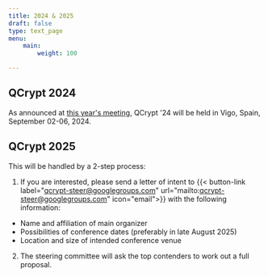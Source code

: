 ```yaml
---
title: 2024 & 2025
draft: false
type: text_page
menu:
    main:
        weight: 100

---
```


## QCrypt 2024

As announced at [this year's meeting](/sessions/business/), QCrypt '24 will be held in Vigo, Spain, September 02-06, 2024.

## QCrypt 2025

This will be handled by a 2-step process:
1. If you are interested, please send a letter of intent to
{{< button-link label="qcrypt-steer@googlegroups.com" url="mailto:qcrypt-steer@googlegroups.com" icon="email">}} with the following information:
- Name and affiliation of main organizer
- Possibilities of conference dates (preferably in late August 2025)
- Location and size of intended conference venue
2. The steering committee will ask the top contenders to work out a full proposal.
